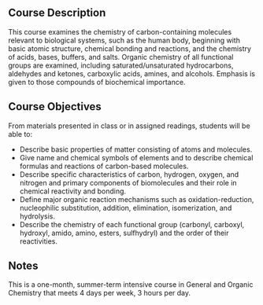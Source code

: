 
Course Description
------------------

This course examines the chemistry of carbon-containing molecules
relevant to biological systems, such as the human body, beginning with
basic atomic structure, chemical bonding and reactions, and the
chemistry of acids, bases, buffers, and salts. Organic chemistry of
all functional groups are examined, including saturated/unsaturated
hydrocarbons, aldehydes and ketones, carboxylic acids, amines, and
alcohols. Emphasis is given to those compounds of biochemical
importance.


Course Objectives
-----------------

From materials presented in class or in assigned readings, students
will be able to: 
* Describe basic properties of matter consisting of
atoms and molecules.  
* Give name and chemical symbols of elements
and to describe chemical formulas and reactions of carbon-based
molecules.  
* Describe specific characteristics of carbon, hydrogen,
oxygen, and nitrogen and primary components of biomolecules and their
role in chemical reactivity and bonding.  
* Define major organic reaction mechanisms such as oxidation-reduction,
 nucleophilic substitution, addition, elimination, isomerization, and 
hydrolysis.
* Describe the chemistry of each functional group (carbonyl,
carboxyl, hydroxyl, amido, amino, esters, sulfhydryl) and the order of
their reactivities.

Notes
-------

This is a one-month, summer-term intensive course in General and
Organic Chemistry that meets 4 days per week, 3 hours per day.

